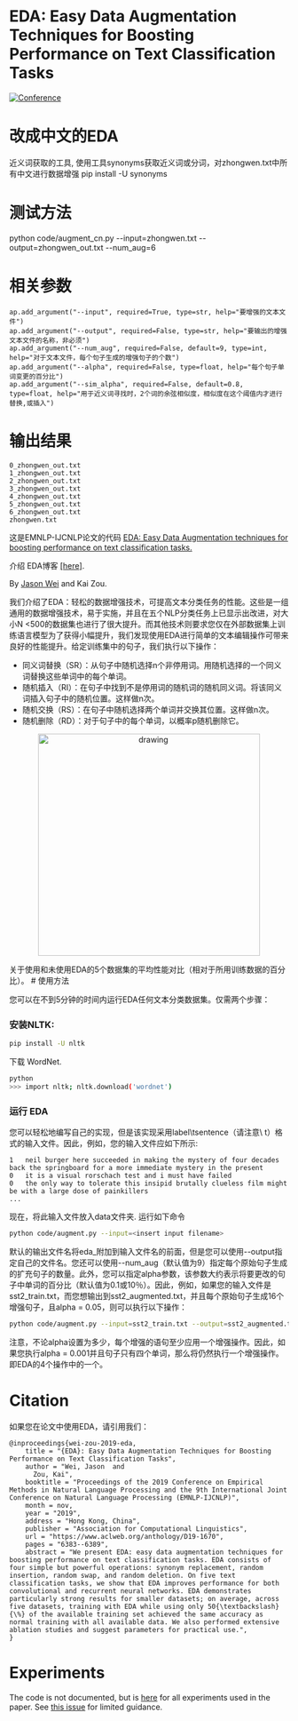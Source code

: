 # EDA: Easy Data Augmentation Techniques for Boosting Performance on Text Classification Tasks
[![Conference](http://img.shields.io/badge/EMNLP-2019-4b44ce.svg)](https://arxiv.org/abs/1901.11196)


# 改成中文的EDA
近义词获取的工具, 使用工具synonyms获取近义词或分词，对zhongwen.txt中所有中文进行数据增强
pip install -U synonyms
# 测试方法
python code/augment_cn.py --input=zhongwen.txt --output=zhongwen_out.txt --num_aug=6
# 相关参数
```
ap.add_argument("--input", required=True, type=str, help="要增强的文本文件")
ap.add_argument("--output", required=False, type=str, help="要输出的增强文本文件的名称，非必须")
ap.add_argument("--num_aug", required=False, default=9, type=int, help="对于文本文件，每个句子生成的增强句子的个数")
ap.add_argument("--alpha", required=False, type=float, help="每个句子单词变更的百分比")
ap.add_argument("--sim_alpha", required=False, default=0.8, type=float, help="用于近义词寻找时，2个词的余弦相似度，相似度在这个阈值内才进行替换,或插入")
```
# 输出结果
```buildoutcfg
0_zhongwen_out.txt
1_zhongwen_out.txt
2_zhongwen_out.txt
3_zhongwen_out.txt
4_zhongwen_out.txt
5_zhongwen_out.txt
6_zhongwen_out.txt
zhongwen.txt
```

这是EMNLP-IJCNLP论文的代码 [EDA: Easy Data Augmentation techniques for boosting performance on text classification tasks.](https://arxiv.org/abs/1901.11196) 

介绍 EDA博客 [[here]](https://medium.com/@jason.20/these-are-the-easiest-data-augmentation-techniques-in-natural-language-processing-you-can-think-of-88e393fd610). 

By [Jason Wei](https://jasonwei20.github.io/research/) and Kai Zou.

我们介绍了EDA：轻松的数据增强技术，可提高文本分类任务的性能。这些是一组通用的数据增强技术，易于实施，并且在五个NLP分类任务上已显示出改进，对大小N <500的数据集也进行了很大提升。而其他技术则要求您仅在外部数据集上训练语言模型为了获得小幅提升，我们发现使用EDA进行简单的文本编辑操作可带来良好的性能提升。给定训练集中的句子，我们执行以下操作：

- 同义词替换（SR）：从句子中随机选择n个非停用词。用随机选择的一个同义词替换这些单词中的每个单词。
- 随机插入（RI）：在句子中找到不是停用词的随机词的随机同义词。将该同义词插入句子中的随机位置。这样做n次。
- 随机交换（RS）：在句子中随机选择两个单词并交换其位置。这样做n次。
- 随机删除（RD）：对于句子中的每个单词，以概率p随机删除它。

<p align="center"> <img src="eda_figure.png" alt="drawing" width="400" class="center"> </p>
关于使用和未使用EDA的5个数据集的平均性能对比（相对于所用训练数据的百分比）。
# 使用方法

您可以在不到5分钟的时间内运行EDA任何文本分类数据集。仅需两个步骤：

### 安装NLTK:

```bash
pip install -U nltk
```

下载 WordNet.
```bash
python
>>> import nltk; nltk.download('wordnet')
```

### 运行 EDA

您可以轻松地编写自己的实现，但是该实现采用label\tsentence（请注意\ t）格式的输入文件。因此，例如，您的输入文件应如下所示:

```
1   neil burger here succeeded in making the mystery of four decades back the springboard for a more immediate mystery in the present 
0   it is a visual rorschach test and i must have failed 
0   the only way to tolerate this insipid brutally clueless film might be with a large dose of painkillers
...
```

现在，将此输入文件放入data文件夹. 运行如下命令 

```bash
python code/augment.py --input=<insert input filename>
```

默认的输出文件名将eda_附加到输入文件名的前面，但是您可以使用--output指定自己的文件名。您还可以使用--num_aug（默认值为9）指定每个原始句子生成的扩充句子的数量。此外，您可以指定alpha参数，该参数大约表示将要更改的句子中单词的百分比（默认值为0.1或10％）。因此，例如，如果您的输入文件是sst2_train.txt，而您想输出到sst2_augmented.txt，并且每个原始句子生成16个增强句子，且alpha = 0.05，则可以执行以下操作：

```bash
python code/augment.py --input=sst2_train.txt --output=sst2_augmented.txt --num_aug=16 --alpha=0.05
```


注意，不论alpha设置为多少，每个增强的语句至少应用一个增强操作。因此，如果您执行alpha = 0.001并且句子只有四个单词，那么将仍然执行一个增强操作。即EDA的4个操作中的一个。

# Citation
如果您在论文中使用EDA，请引用我们：
```
@inproceedings{wei-zou-2019-eda,
    title = "{EDA}: Easy Data Augmentation Techniques for Boosting Performance on Text Classification Tasks",
    author = "Wei, Jason  and
      Zou, Kai",
    booktitle = "Proceedings of the 2019 Conference on Empirical Methods in Natural Language Processing and the 9th International Joint Conference on Natural Language Processing (EMNLP-IJCNLP)",
    month = nov,
    year = "2019",
    address = "Hong Kong, China",
    publisher = "Association for Computational Linguistics",
    url = "https://www.aclweb.org/anthology/D19-1670",
    pages = "6383--6389",
    abstract = "We present EDA: easy data augmentation techniques for boosting performance on text classification tasks. EDA consists of four simple but powerful operations: synonym replacement, random insertion, random swap, and random deletion. On five text classification tasks, we show that EDA improves performance for both convolutional and recurrent neural networks. EDA demonstrates particularly strong results for smaller datasets; on average, across five datasets, training with EDA while using only 50{\textbackslash}{\%} of the available training set achieved the same accuracy as normal training with all available data. We also performed extensive ablation studies and suggest parameters for practical use.",
}
```

# Experiments

The code is not documented, but is [here](https://github.com/jasonwei20/eda_nlp/tree/master/experiments) for all experiments used in the paper. See [this issue](https://github.com/jasonwei20/eda_nlp/issues/10) for limited guidance.



